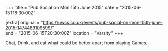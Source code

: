 +++
title = "Pub Social on Mon 15th June 2015"
date = "2015-06-15T18:30:00Z"

[extra]
original = "https://uwcs.co.uk/events/pub-social-on-mon-15th-june-2015-1474489109599/"    
end = "2015-06-15T20:30:00Z"
location = "Varsity"
+++

Chat, Drink, and eat what could be better apart from playing Games.

